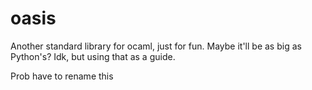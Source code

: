 # oasis

Another standard library for ocaml, just for fun. Maybe it'll be as big as Python's?
Idk, but using that as a guide.

Prob have to rename this
